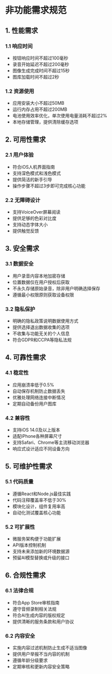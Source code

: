 # 非功能需求规范

## 1. 性能需求

### 1.1 响应时间
- 按钮响应时间不超过100毫秒
- 录音开始延迟不超过200毫秒
- 图像生成完成时间不超过15秒
- 图库加载时间不超过2秒

### 1.2 资源使用
- 应用安装大小不超过50MB
- 运行内存占用不超过200MB
- 电池使用效率优化，单次使用电量消耗不超过2%
- 本地存储管理，提供清除缓存选项

## 2. 可用性需求

### 2.1 用户体验
- 符合iOS人机界面指南
- 支持深色模式和浅色模式
- 提供简洁的新手引导
- 操作步骤不超过3步即可完成核心功能

### 2.2 无障碍设计
- 支持VoiceOver屏幕阅读
- 提供足够的色彩对比度
- 支持动态字体大小
- 提供触觉反馈

## 3. 安全需求

### 3.1 数据安全
- 用户录音内容本地加密存储
- 位置数据仅在用户授权后获取
- 不永久存储原始录音，除非用户明确选择保存
- 遵循最小权限原则获取设备权限

### 3.2 隐私保护
- 明确的隐私政策说明数据使用方式
- 提供选择退出数据收集的选项
- 不收集与功能无关的个人信息
- 符合GDPR和CCPA等隐私法规

## 4. 可靠性需求

### 4.1 稳定性
- 应用崩溃率低于0.5%
- 自动保存机制防止数据丢失
- 优雅处理网络连接中断情况
- 定期自动备份用户图库

### 4.2 兼容性
- 支持iOS 14.0及以上版本
- 适配iPhone各种屏幕尺寸
- 支持Safari、Chrome等主流移动浏览器
- 响应式设计适应不同设备方向

## 5. 可维护性需求

### 5.1 代码质量
- 遵循React和Node.js最佳实践
- 代码注释覆盖率不低于30%
- 模块化设计，组件复用率高
- 自动化测试覆盖核心功能

### 5.2 可扩展性
- 微服务架构便于功能扩展
- API版本控制机制
- 支持未来添加新的环境数据源
- 预留AI模型替换或升级的接口

## 6. 合规性需求

### 6.1 法律合规
- 符合App Store审核指南
- 遵守音频录制相关法规
- 符合AI生成内容的版权规定
- 提供清晰的服务条款和用户协议

### 6.2 内容安全
- 实施内容过滤机制防止生成不适当图像
- 提供用户举报不当内容的机制
- 遵循年龄分级要求
- 定期审核和更新内容安全策略
